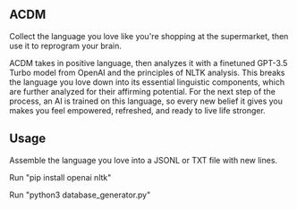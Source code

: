 ## ACDM

Collect the language you love like you're shopping at the supermarket, then use it to reprogram your brain.

ACDM takes in positive language, then analyzes it with a finetuned GPT-3.5 Turbo model from OpenAI and the principles of NLTK analysis. This breaks the language you love down into its essential linguistic components, which are further analyzed for their affirming potential. For the next step of the process, an AI is trained on this language, so every new belief it gives you makes you feel empowered, refreshed, and ready to live life stronger.

## Usage

Assemble the language you love into a JSONL or TXT file with new lines.

Run "pip install openai nltk"

Run "python3 database_generator.py"
